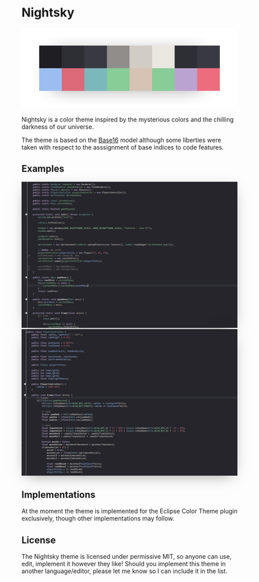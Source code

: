 # Nightsky

<p align="center">
  <img src="https://raw.githubusercontent.com/coffeenotfound/nightsky-theme/master/assets/palette_overview_v2.png" alt="Color Palette">
</p>

Nightsky is a color theme inspired by the mysterious colors and the chilling darkness of our universe.

The theme is based on the [Base16](https://github.com/chriskempson/base16) model although some liberties were taken
with respect to the asssignment of base indices to code features.

## Examples
<img src="https://raw.githubusercontent.com/coffeenotfound/nightsky-theme/master/assets/example0_v1.png" alt="Example 1" style="width:750px;height:auto;box-shadow: 0px 9px 34px -14px rgba(0,0,0,0.5);">

<img src="https://raw.githubusercontent.com/coffeenotfound/nightsky-theme/master/assets/example1_v1.png" alt="Example 2" style="width:750px;height:auto;box-shadow: 0px 9px 34px -14px rgba(0,0,0,0.5);">

## Implementations
At the moment the theme is implemented for the Eclipse Color Theme plugin exclusively, though other implementations may follow.

## License
The Nightsky theme is licensed under permissive MIT, so anyone can use, edit, implement it however they like!
Should you implement this theme in another language/editor, please let me know so I can include it in the list.

